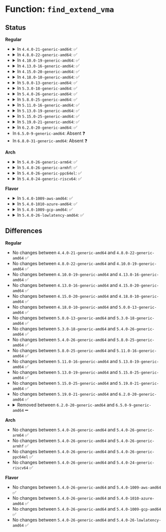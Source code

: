 # Function: <code>find_extend_vma</code>

## Status
<b>Regular</b>
<ul>
<li>
<details>
<summary>In <code>4.4.0-21-generic-amd64</code>: ✅</summary>

```c
struct vm_area_struct * find_extend_vma(struct mm_struct * mm, long unsigned int addr)
```

```json
{
  "name": "find_extend_vma",
  "collision_type": "Unique Global",
  "inline_type": "No",
  "funcs": [
    {
      "addr": 18446744071580705696,
      "name": "find_extend_vma",
      "external": true,
      "loc": "mm/mmap.c:2347",
      "file": "mm/mmap.c",
      "inline": "seen, unknown",
      "caller_inline": [],
      "caller_func": [
        "mm/gup.c:__get_user_pages",
        "mm/gup.c:fixup_user_fault",
        "fs/binfmt_elf.c:create_elf_tables",
        "fs/compat_binfmt_elf.c:create_elf_tables",
        "drivers/iommu/intel-svm.c:prq_event_thread"
      ]
    }
  ],
  "symbols": [
    {
      "addr": 18446744071580705696,
      "name": "find_extend_vma",
      "section": ".text",
      "bind": "STB_GLOBAL",
      "size": 120
    }
  ]
}
```
</details>
</li>
<li>
<details>
<summary>In <code>4.8.0-22-generic-amd64</code>: ✅</summary>

```c
struct vm_area_struct * find_extend_vma(struct mm_struct * mm, long unsigned int addr)
```

```json
{
  "name": "find_extend_vma",
  "collision_type": "Unique Global",
  "inline_type": "No",
  "funcs": [
    {
      "addr": 18446744071580823152,
      "name": "find_extend_vma",
      "external": true,
      "loc": "mm/mmap.c:2244",
      "file": "mm/mmap.c",
      "inline": "seen, unknown",
      "caller_inline": [],
      "caller_func": [
        "mm/gup.c:fixup_user_fault",
        "mm/gup.c:__get_user_pages",
        "fs/binfmt_elf.c:create_elf_tables",
        "fs/compat_binfmt_elf.c:create_elf_tables",
        "drivers/iommu/intel-svm.c:prq_event_thread"
      ]
    }
  ],
  "symbols": [
    {
      "addr": 18446744071580823152,
      "name": "find_extend_vma",
      "section": ".text",
      "bind": "STB_GLOBAL",
      "size": 120
    }
  ]
}
```
</details>
</li>
<li>
<details>
<summary>In <code>4.10.0-19-generic-amd64</code>: ✅</summary>

```c
struct vm_area_struct * find_extend_vma(struct mm_struct * mm, long unsigned int addr)
```

```json
{
  "name": "find_extend_vma",
  "collision_type": "Unique Global",
  "inline_type": "No",
  "funcs": [
    {
      "addr": 18446744071580888656,
      "name": "find_extend_vma",
      "external": true,
      "loc": "mm/mmap.c:2397",
      "file": "mm/mmap.c",
      "inline": "seen, unknown",
      "caller_inline": [],
      "caller_func": [
        "mm/gup.c:fixup_user_fault",
        "mm/gup.c:__get_user_pages",
        "fs/binfmt_elf.c:create_elf_tables",
        "fs/compat_binfmt_elf.c:create_elf_tables",
        "drivers/iommu/intel-svm.c:prq_event_thread"
      ]
    }
  ],
  "symbols": [
    {
      "addr": 18446744071580888656,
      "name": "find_extend_vma",
      "section": ".text",
      "bind": "STB_GLOBAL",
      "size": 120
    }
  ]
}
```
</details>
</li>
<li>
<details>
<summary>In <code>4.13.0-16-generic-amd64</code>: ✅</summary>

```c
struct vm_area_struct * find_extend_vma(struct mm_struct * mm, long unsigned int addr)
```

```json
{
  "name": "find_extend_vma",
  "collision_type": "Unique Global",
  "inline_type": "No",
  "funcs": [
    {
      "addr": 18446744071580933504,
      "name": "find_extend_vma",
      "external": true,
      "loc": "mm/mmap.c:2432",
      "file": "mm/mmap.c",
      "inline": "seen, unknown",
      "caller_inline": [],
      "caller_func": [
        "mm/gup.c:fixup_user_fault",
        "mm/gup.c:__get_user_pages",
        "fs/binfmt_elf.c:create_elf_tables",
        "fs/compat_binfmt_elf.c:create_elf_tables",
        "drivers/iommu/intel-svm.c:prq_event_thread"
      ]
    }
  ],
  "symbols": [
    {
      "addr": 18446744071580933504,
      "name": "find_extend_vma",
      "section": ".text",
      "bind": "STB_GLOBAL",
      "size": 120
    }
  ]
}
```
</details>
</li>
<li>
<details>
<summary>In <code>4.15.0-20-generic-amd64</code>: ✅</summary>

```c
struct vm_area_struct * find_extend_vma(struct mm_struct * mm, long unsigned int addr)
```

```json
{
  "name": "find_extend_vma",
  "collision_type": "Unique Global",
  "inline_type": "No",
  "funcs": [
    {
      "addr": 18446744071581033264,
      "name": "find_extend_vma",
      "external": true,
      "loc": "mm/mmap.c:2448",
      "file": "mm/mmap.c",
      "inline": "seen, unknown",
      "caller_inline": [],
      "caller_func": [
        "mm/gup.c:fixup_user_fault",
        "mm/gup.c:__get_user_pages",
        "fs/binfmt_elf.c:create_elf_tables",
        "fs/compat_binfmt_elf.c:create_elf_tables",
        "drivers/iommu/intel-svm.c:prq_event_thread"
      ]
    }
  ],
  "symbols": [
    {
      "addr": 18446744071581033264,
      "name": "find_extend_vma",
      "section": ".text",
      "bind": "STB_GLOBAL",
      "size": 120
    }
  ]
}
```
</details>
</li>
<li>
<details>
<summary>In <code>4.18.0-10-generic-amd64</code>: ✅</summary>

```c
struct vm_area_struct * find_extend_vma(struct mm_struct * mm, long unsigned int addr)
```

```json
{
  "name": "find_extend_vma",
  "collision_type": "Unique Global",
  "inline_type": "No",
  "funcs": [
    {
      "addr": 18446744071581167872,
      "name": "find_extend_vma",
      "external": true,
      "loc": "mm/mmap.c:2508",
      "file": "mm/mmap.c",
      "inline": "seen, unknown",
      "caller_inline": [],
      "caller_func": [
        "mm/gup.c:fixup_user_fault",
        "mm/gup.c:__get_user_pages",
        "fs/binfmt_elf.c:create_elf_tables",
        "fs/compat_binfmt_elf.c:create_elf_tables",
        "drivers/iommu/intel-svm.c:prq_event_thread"
      ]
    }
  ],
  "symbols": [
    {
      "addr": 18446744071581167872,
      "name": "find_extend_vma",
      "section": ".text",
      "bind": "STB_GLOBAL",
      "size": 120
    }
  ]
}
```
</details>
</li>
<li>
<details>
<summary>In <code>5.0.0-13-generic-amd64</code>: ✅</summary>

```c
struct vm_area_struct * find_extend_vma(struct mm_struct * mm, long unsigned int addr)
```

```json
{
  "name": "find_extend_vma",
  "collision_type": "Unique Global",
  "inline_type": "No",
  "funcs": [
    {
      "addr": 18446744071581247920,
      "name": "find_extend_vma",
      "external": true,
      "loc": "mm/mmap.c:2542",
      "file": "mm/mmap.c",
      "inline": "seen, unknown",
      "caller_inline": [],
      "caller_func": [
        "mm/gup.c:fixup_user_fault",
        "mm/gup.c:__get_user_pages",
        "fs/binfmt_elf.c:create_elf_tables",
        "fs/compat_binfmt_elf.c:create_elf_tables",
        "drivers/iommu/intel-svm.c:prq_event_thread"
      ]
    }
  ],
  "symbols": [
    {
      "addr": 18446744071581247920,
      "name": "find_extend_vma",
      "section": ".text",
      "bind": "STB_GLOBAL",
      "size": 120
    }
  ]
}
```
</details>
</li>
<li>
<details>
<summary>In <code>5.3.0-18-generic-amd64</code>: ✅</summary>

```c
struct vm_area_struct * find_extend_vma(struct mm_struct * mm, long unsigned int addr)
```

```json
{
  "name": "find_extend_vma",
  "collision_type": "Unique Global",
  "inline_type": "No",
  "funcs": [
    {
      "addr": 18446744071581322528,
      "name": "find_extend_vma",
      "external": true,
      "loc": "mm/mmap.c:2544",
      "file": "mm/mmap.c",
      "inline": "seen, unknown",
      "caller_inline": [],
      "caller_func": [
        "mm/gup.c:fixup_user_fault",
        "mm/gup.c:__get_user_pages",
        "fs/binfmt_elf.c:create_elf_tables",
        "fs/compat_binfmt_elf.c:create_elf_tables",
        "drivers/iommu/intel-svm.c:prq_event_thread"
      ]
    }
  ],
  "symbols": [
    {
      "addr": 18446744071581322528,
      "name": "find_extend_vma",
      "section": ".text",
      "bind": "STB_GLOBAL",
      "size": 144
    }
  ]
}
```
</details>
</li>
<li>
<details>
<summary>In <code>5.4.0-26-generic-amd64</code>: ✅</summary>

```c
struct vm_area_struct * find_extend_vma(struct mm_struct * mm, long unsigned int addr)
```

```json
{
  "name": "find_extend_vma",
  "collision_type": "Unique Global",
  "inline_type": "No",
  "funcs": [
    {
      "addr": 18446744071581381872,
      "name": "find_extend_vma",
      "external": true,
      "loc": "mm/mmap.c:2549",
      "file": "mm/mmap.c",
      "inline": "seen, unknown",
      "caller_inline": [],
      "caller_func": [
        "mm/gup.c:fixup_user_fault",
        "mm/gup.c:__get_user_pages",
        "fs/binfmt_elf.c:create_elf_tables",
        "fs/compat_binfmt_elf.c:create_elf_tables",
        "drivers/iommu/intel-svm.c:prq_event_thread"
      ]
    }
  ],
  "symbols": [
    {
      "addr": 18446744071581381872,
      "name": "find_extend_vma",
      "section": ".text",
      "bind": "STB_GLOBAL",
      "size": 144
    }
  ]
}
```
</details>
</li>
<li>
<details>
<summary>In <code>5.8.0-25-generic-amd64</code>: ✅</summary>

```c
struct vm_area_struct * find_extend_vma(struct mm_struct * mm, long unsigned int addr)
```

```json
{
  "name": "find_extend_vma",
  "collision_type": "Unique Global",
  "inline_type": "No",
  "funcs": [
    {
      "addr": 18446744071581576224,
      "name": "find_extend_vma",
      "external": true,
      "loc": "mm/mmap.c:2547",
      "file": "mm/mmap.c",
      "inline": "seen, unknown",
      "caller_inline": [],
      "caller_func": [
        "mm/gup.c:fixup_user_fault",
        "mm/gup.c:__get_user_pages",
        "fs/binfmt_elf.c:create_elf_tables",
        "fs/compat_binfmt_elf.c:create_elf_tables",
        "drivers/iommu/intel/svm.c:prq_event_thread"
      ]
    }
  ],
  "symbols": [
    {
      "addr": 18446744071581576224,
      "name": "find_extend_vma",
      "section": ".text",
      "bind": "STB_GLOBAL",
      "size": 144
    }
  ]
}
```
</details>
</li>
<li>
<details>
<summary>In <code>5.11.0-16-generic-amd64</code>: ✅</summary>

```c
struct vm_area_struct * find_extend_vma(struct mm_struct * mm, long unsigned int addr)
```

```json
{
  "name": "find_extend_vma",
  "collision_type": "Unique Global",
  "inline_type": "No",
  "funcs": [
    {
      "addr": 18446744071581621744,
      "name": "find_extend_vma",
      "external": true,
      "loc": "mm/mmap.c:2613",
      "file": "mm/mmap.c",
      "inline": "seen, unknown",
      "caller_inline": [],
      "caller_func": [
        "mm/gup.c:fixup_user_fault",
        "mm/gup.c:__get_user_pages",
        "fs/binfmt_elf.c:create_elf_tables",
        "fs/compat_binfmt_elf.c:create_elf_tables",
        "drivers/iommu/intel/svm.c:prq_event_thread"
      ]
    }
  ],
  "symbols": [
    {
      "addr": 18446744071581621744,
      "name": "find_extend_vma",
      "section": ".text",
      "bind": "STB_GLOBAL",
      "size": 127
    }
  ]
}
```
</details>
</li>
<li>
<details>
<summary>In <code>5.13.0-19-generic-amd64</code>: ✅</summary>

```c
struct vm_area_struct * find_extend_vma(struct mm_struct * mm, long unsigned int addr)
```

```json
{
  "name": "find_extend_vma",
  "collision_type": "Unique Global",
  "inline_type": "No",
  "funcs": [
    {
      "addr": 18446744071581648112,
      "name": "find_extend_vma",
      "external": true,
      "loc": "mm/mmap.c:2617",
      "file": "mm/mmap.c",
      "inline": "seen, unknown",
      "caller_inline": [],
      "caller_func": [
        "mm/gup.c:fixup_user_fault",
        "mm/gup.c:__get_user_pages",
        "fs/binfmt_elf.c:create_elf_tables",
        "fs/compat_binfmt_elf.c:create_elf_tables",
        "drivers/iommu/intel/svm.c:prq_event_thread"
      ]
    }
  ],
  "symbols": [
    {
      "addr": 18446744071581648112,
      "name": "find_extend_vma",
      "section": ".text",
      "bind": "STB_GLOBAL",
      "size": 127
    }
  ]
}
```
</details>
</li>
<li>
<details>
<summary>In <code>5.15.0-25-generic-amd64</code>: ✅</summary>

```c
struct vm_area_struct * find_extend_vma(struct mm_struct * mm, long unsigned int addr)
```

```json
{
  "name": "find_extend_vma",
  "collision_type": "Unique Global",
  "inline_type": "No",
  "funcs": [
    {
      "addr": 18446744071581916224,
      "name": "find_extend_vma",
      "external": true,
      "loc": "mm/mmap.c:2587",
      "file": "mm/mmap.c",
      "inline": "seen, unknown",
      "caller_inline": [],
      "caller_func": [
        "mm/gup.c:fixup_user_fault",
        "mm/gup.c:__get_user_pages",
        "fs/binfmt_elf.c:create_elf_tables",
        "fs/compat_binfmt_elf.c:create_elf_tables",
        "drivers/iommu/io-pgfault.c:iopf_handle_single"
      ]
    }
  ],
  "symbols": [
    {
      "addr": 18446744071581916224,
      "name": "find_extend_vma",
      "section": ".text",
      "bind": "STB_GLOBAL",
      "size": 127
    }
  ]
}
```
</details>
</li>
<li>
<details>
<summary>In <code>5.19.0-21-generic-amd64</code>: ✅</summary>

```c
struct vm_area_struct * find_extend_vma(struct mm_struct * mm, long unsigned int addr)
```

```json
{
  "name": "find_extend_vma",
  "collision_type": "Unique Global",
  "inline_type": "No",
  "funcs": [
    {
      "addr": 18446744071582322720,
      "name": "find_extend_vma",
      "external": true,
      "loc": "mm/mmap.c:2608",
      "file": "mm/mmap.c",
      "inline": "seen, unknown",
      "caller_inline": [],
      "caller_func": [
        "mm/gup.c:fixup_user_fault",
        "mm/gup.c:__get_user_pages",
        "fs/binfmt_elf.c:create_elf_tables",
        "fs/compat_binfmt_elf.c:create_elf_tables",
        "drivers/iommu/io-pgfault.c:iopf_handle_single"
      ]
    }
  ],
  "symbols": [
    {
      "addr": 18446744071582322720,
      "name": "find_extend_vma",
      "section": ".text",
      "bind": "STB_GLOBAL",
      "size": 156
    }
  ]
}
```
</details>
</li>
<li>
<details>
<summary>In <code>6.2.0-20-generic-amd64</code>: ✅</summary>

```c
struct vm_area_struct * find_extend_vma(struct mm_struct * mm, long unsigned int addr)
```

```json
{
  "name": "find_extend_vma",
  "collision_type": "Unique Global",
  "inline_type": "No",
  "funcs": [
    {
      "addr": 18446744071582823568,
      "name": "find_extend_vma",
      "external": true,
      "loc": "mm/mmap.c:2124",
      "file": "mm/mmap.c",
      "inline": "seen, unknown",
      "caller_inline": [],
      "caller_func": [
        "mm/gup.c:fixup_user_fault",
        "mm/gup.c:__get_user_pages",
        "fs/binfmt_elf.c:create_elf_tables",
        "fs/compat_binfmt_elf.c:create_elf_tables",
        "drivers/iommu/iommu-sva.c:iommu_sva_handle_iopf"
      ]
    }
  ],
  "symbols": [
    {
      "addr": 18446744071582823568,
      "name": "find_extend_vma",
      "section": ".text",
      "bind": "STB_GLOBAL",
      "size": 174
    }
  ]
}
```
</details>
</li>
<li>
In <code>6.5.0-9-generic-amd64</code>: Absent ❓
</li>
<li>
In <code>6.8.0-31-generic-amd64</code>: Absent ❓
</li>
</ul>
<b>Arch</b>
<ul>
<li>
<details>
<summary>In <code>5.4.0-26-generic-arm64</code>: ✅</summary>

```c
struct vm_area_struct * find_extend_vma(struct mm_struct * mm, long unsigned int addr)
```

```json
{
  "name": "find_extend_vma",
  "collision_type": "Unique Global",
  "inline_type": "No",
  "funcs": [
    {
      "addr": 18446603336492788888,
      "name": "find_extend_vma",
      "external": true,
      "loc": "mm/mmap.c:2549",
      "file": "mm/mmap.c",
      "inline": "seen, unknown",
      "caller_inline": [],
      "caller_func": [
        "mm/gup.c:fixup_user_fault",
        "mm/gup.c:fixup_user_fault",
        "mm/gup.c:__get_user_pages",
        "fs/binfmt_elf.c:create_elf_tables",
        "fs/compat_binfmt_elf.c:create_elf_tables"
      ]
    }
  ],
  "symbols": [
    {
      "addr": 18446603336492788888,
      "name": "find_extend_vma",
      "section": ".text",
      "bind": "STB_GLOBAL",
      "size": 184
    }
  ]
}
```
</details>
</li>
<li>
<details>
<summary>In <code>5.4.0-26-generic-armhf</code>: ✅</summary>

```c
struct vm_area_struct * find_extend_vma(struct mm_struct * mm, long unsigned int addr)
```

```json
{
  "name": "find_extend_vma",
  "collision_type": "Unique Global",
  "inline_type": "No",
  "funcs": [
    {
      "addr": 3226604276,
      "name": "find_extend_vma",
      "external": true,
      "loc": "mm/mmap.c:2549",
      "file": "mm/mmap.c",
      "inline": "seen, unknown",
      "caller_inline": [],
      "caller_func": [
        "mm/gup.c:fixup_user_fault",
        "mm/gup.c:__get_user_pages",
        "fs/binfmt_elf.c:create_elf_tables"
      ]
    }
  ],
  "symbols": [
    {
      "addr": 3226604276,
      "name": "find_extend_vma",
      "section": ".text",
      "bind": "STB_GLOBAL",
      "size": 156
    }
  ]
}
```
</details>
</li>
<li>
<details>
<summary>In <code>5.4.0-26-generic-ppc64el</code>: ✅</summary>

```c
struct vm_area_struct * find_extend_vma(struct mm_struct * mm, long unsigned int addr)
```

```json
{
  "name": "find_extend_vma",
  "collision_type": "Unique Global",
  "inline_type": "No",
  "funcs": [
    {
      "addr": 13835058055286158336,
      "name": "find_extend_vma",
      "external": true,
      "loc": "mm/mmap.c:2549",
      "file": "mm/mmap.c",
      "inline": "seen, unknown",
      "caller_inline": [],
      "caller_func": [
        "mm/gup.c:fixup_user_fault",
        "mm/gup.c:fixup_user_fault",
        "mm/gup.c:__get_user_pages",
        "fs/binfmt_elf.c:create_elf_tables",
        "fs/compat_binfmt_elf.c:create_elf_tables"
      ]
    }
  ],
  "symbols": [
    {
      "addr": 13835058055286158336,
      "name": "find_extend_vma",
      "section": ".text",
      "bind": "STB_GLOBAL",
      "size": 284
    }
  ]
}
```
</details>
</li>
<li>
<details>
<summary>In <code>5.4.0-24-generic-riscv64</code>: ✅</summary>

```c
struct vm_area_struct * find_extend_vma(struct mm_struct * mm, long unsigned int addr)
```

```json
{
  "name": "find_extend_vma",
  "collision_type": "Unique Global",
  "inline_type": "No",
  "funcs": [
    {
      "addr": 18446743936272759298,
      "name": "find_extend_vma",
      "external": true,
      "loc": "mm/mmap.c:2549",
      "file": "mm/mmap.c",
      "inline": "seen, unknown",
      "caller_inline": [],
      "caller_func": [
        "mm/gup.c:fixup_user_fault",
        "mm/gup.c:fixup_user_fault",
        "mm/gup.c:__get_user_pages",
        "fs/binfmt_elf.c:create_elf_tables"
      ]
    }
  ],
  "symbols": [
    {
      "addr": 18446743936272759298,
      "name": "find_extend_vma",
      "section": ".text",
      "bind": "STB_GLOBAL",
      "size": 136
    }
  ]
}
```
</details>
</li>
</ul>
<b>Flavor</b>
<ul>
<li>
<details>
<summary>In <code>5.4.0-1009-aws-amd64</code>: ✅</summary>

```c
struct vm_area_struct * find_extend_vma(struct mm_struct * mm, long unsigned int addr)
```

```json
{
  "name": "find_extend_vma",
  "collision_type": "Unique Global",
  "inline_type": "No",
  "funcs": [
    {
      "addr": 18446744071581350720,
      "name": "find_extend_vma",
      "external": true,
      "loc": "mm/mmap.c:2549",
      "file": "mm/mmap.c",
      "inline": "seen, unknown",
      "caller_inline": [],
      "caller_func": [
        "mm/gup.c:fixup_user_fault",
        "mm/gup.c:__get_user_pages",
        "fs/binfmt_elf.c:create_elf_tables",
        "fs/compat_binfmt_elf.c:create_elf_tables",
        "drivers/iommu/intel-svm.c:prq_event_thread"
      ]
    }
  ],
  "symbols": [
    {
      "addr": 18446744071581350720,
      "name": "find_extend_vma",
      "section": ".text",
      "bind": "STB_GLOBAL",
      "size": 144
    }
  ]
}
```
</details>
</li>
<li>
<details>
<summary>In <code>5.4.0-1010-azure-amd64</code>: ✅</summary>

```c
struct vm_area_struct * find_extend_vma(struct mm_struct * mm, long unsigned int addr)
```

```json
{
  "name": "find_extend_vma",
  "collision_type": "Unique Global",
  "inline_type": "No",
  "funcs": [
    {
      "addr": 18446744071581294432,
      "name": "find_extend_vma",
      "external": true,
      "loc": "mm/mmap.c:2549",
      "file": "mm/mmap.c",
      "inline": "seen, unknown",
      "caller_inline": [],
      "caller_func": [
        "mm/gup.c:fixup_user_fault",
        "mm/gup.c:__get_user_pages",
        "fs/binfmt_elf.c:create_elf_tables",
        "fs/compat_binfmt_elf.c:create_elf_tables",
        "drivers/iommu/intel-svm.c:prq_event_thread"
      ]
    }
  ],
  "symbols": [
    {
      "addr": 18446744071581294432,
      "name": "find_extend_vma",
      "section": ".text",
      "bind": "STB_GLOBAL",
      "size": 144
    }
  ]
}
```
</details>
</li>
<li>
<details>
<summary>In <code>5.4.0-1009-gcp-amd64</code>: ✅</summary>

```c
struct vm_area_struct * find_extend_vma(struct mm_struct * mm, long unsigned int addr)
```

```json
{
  "name": "find_extend_vma",
  "collision_type": "Unique Global",
  "inline_type": "No",
  "funcs": [
    {
      "addr": 18446744071581341920,
      "name": "find_extend_vma",
      "external": true,
      "loc": "mm/mmap.c:2549",
      "file": "mm/mmap.c",
      "inline": "seen, unknown",
      "caller_inline": [],
      "caller_func": [
        "mm/gup.c:fixup_user_fault",
        "mm/gup.c:__get_user_pages",
        "fs/binfmt_elf.c:create_elf_tables",
        "fs/compat_binfmt_elf.c:create_elf_tables",
        "drivers/iommu/intel-svm.c:prq_event_thread"
      ]
    }
  ],
  "symbols": [
    {
      "addr": 18446744071581341920,
      "name": "find_extend_vma",
      "section": ".text",
      "bind": "STB_GLOBAL",
      "size": 144
    }
  ]
}
```
</details>
</li>
<li>
<details>
<summary>In <code>5.4.0-26-lowlatency-amd64</code>: ✅</summary>

```c
struct vm_area_struct * find_extend_vma(struct mm_struct * mm, long unsigned int addr)
```

```json
{
  "name": "find_extend_vma",
  "collision_type": "Unique Global",
  "inline_type": "No",
  "funcs": [
    {
      "addr": 18446744071581405856,
      "name": "find_extend_vma",
      "external": true,
      "loc": "mm/mmap.c:2549",
      "file": "mm/mmap.c",
      "inline": "seen, unknown",
      "caller_inline": [],
      "caller_func": [
        "mm/gup.c:fixup_user_fault",
        "mm/gup.c:__get_user_pages",
        "fs/binfmt_elf.c:create_elf_tables",
        "fs/compat_binfmt_elf.c:create_elf_tables",
        "drivers/iommu/intel-svm.c:prq_event_thread"
      ]
    }
  ],
  "symbols": [
    {
      "addr": 18446744071581405856,
      "name": "find_extend_vma",
      "section": ".text",
      "bind": "STB_GLOBAL",
      "size": 144
    }
  ]
}
```
</details>
</li>
</ul>

## Differences
<b>Regular</b>
<ul>
<li>
No changes between <code>4.4.0-21-generic-amd64</code> and <code>4.8.0-22-generic-amd64</code> ✅
</li>
<li>
No changes between <code>4.8.0-22-generic-amd64</code> and <code>4.10.0-19-generic-amd64</code> ✅
</li>
<li>
No changes between <code>4.10.0-19-generic-amd64</code> and <code>4.13.0-16-generic-amd64</code> ✅
</li>
<li>
No changes between <code>4.13.0-16-generic-amd64</code> and <code>4.15.0-20-generic-amd64</code> ✅
</li>
<li>
No changes between <code>4.15.0-20-generic-amd64</code> and <code>4.18.0-10-generic-amd64</code> ✅
</li>
<li>
No changes between <code>4.18.0-10-generic-amd64</code> and <code>5.0.0-13-generic-amd64</code> ✅
</li>
<li>
No changes between <code>5.0.0-13-generic-amd64</code> and <code>5.3.0-18-generic-amd64</code> ✅
</li>
<li>
No changes between <code>5.3.0-18-generic-amd64</code> and <code>5.4.0-26-generic-amd64</code> ✅
</li>
<li>
No changes between <code>5.4.0-26-generic-amd64</code> and <code>5.8.0-25-generic-amd64</code> ✅
</li>
<li>
No changes between <code>5.8.0-25-generic-amd64</code> and <code>5.11.0-16-generic-amd64</code> ✅
</li>
<li>
No changes between <code>5.11.0-16-generic-amd64</code> and <code>5.13.0-19-generic-amd64</code> ✅
</li>
<li>
No changes between <code>5.13.0-19-generic-amd64</code> and <code>5.15.0-25-generic-amd64</code> ✅
</li>
<li>
No changes between <code>5.15.0-25-generic-amd64</code> and <code>5.19.0-21-generic-amd64</code> ✅
</li>
<li>
No changes between <code>5.19.0-21-generic-amd64</code> and <code>6.2.0-20-generic-amd64</code> ✅
</li>
<li>
<details>
<summary>Removed between <code>6.2.0-20-generic-amd64</code> and <code>6.5.0-9-generic-amd64</code> ➖</summary>

```c
struct vm_area_struct * find_extend_vma(struct mm_struct * mm, long unsigned int addr)
```
</details>
</li>
</ul>
<b>Arch</b>
<ul>
<li>
No changes between <code>5.4.0-26-generic-amd64</code> and <code>5.4.0-26-generic-arm64</code> ✅
</li>
<li>
No changes between <code>5.4.0-26-generic-amd64</code> and <code>5.4.0-26-generic-armhf</code> ✅
</li>
<li>
No changes between <code>5.4.0-26-generic-amd64</code> and <code>5.4.0-26-generic-ppc64el</code> ✅
</li>
<li>
No changes between <code>5.4.0-26-generic-amd64</code> and <code>5.4.0-24-generic-riscv64</code> ✅
</li>
</ul>
<b>Flavor</b>
<ul>
<li>
No changes between <code>5.4.0-26-generic-amd64</code> and <code>5.4.0-1009-aws-amd64</code> ✅
</li>
<li>
No changes between <code>5.4.0-26-generic-amd64</code> and <code>5.4.0-1010-azure-amd64</code> ✅
</li>
<li>
No changes between <code>5.4.0-26-generic-amd64</code> and <code>5.4.0-1009-gcp-amd64</code> ✅
</li>
<li>
No changes between <code>5.4.0-26-generic-amd64</code> and <code>5.4.0-26-lowlatency-amd64</code> ✅
</li>
</ul>
